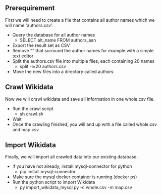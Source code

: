 ## Prerequirement
First we will need to create a file that contains all author names which we will name 'authors.csv'.
- Query the database for all author names
  - SELECT alt_name FROM authors_aan
- Export the result set as CSV
- Remove "" that surround the author names for example with a simple text editor
- Split the authors.csv file into multiple files, each containing 20 names
  - split -l=20 authors.csv
- Move the new files into a directory called authors

## Crawl Wikidata
Now we will crawl wikidata and save all information in one whole.csv file.
- Run the crawl script
  - sh crawl.sh
- Wait
- Once the crawling finished, you will and up with a file called whole.csv and map.csv

## Import Wikidata
Finally, we will import all crawled data into our existing database.
- If you have not already, install mysql-connector for python 
  - pip install mysql-connector
- Make sure the mysql docker container is running (docker ps)
- Run the python script to import Wikidata
  - py import_wikidata_mysql.py -c whole.csv -m map.csv
